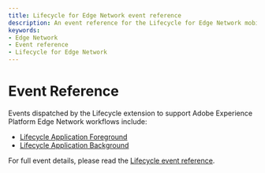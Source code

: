 ```yaml
---
title: Lifecycle for Edge Network event reference
description: An event reference for the Lifecycle for Edge Network mobile extension.
keywords:
- Edge Network
- Event reference
- Lifecycle for Edge Network
---
```


# Event Reference

Events dispatched by the Lifecycle extension to support Adobe Experience Platform Edge Network workflows include:

* [Lifecycle Application Foreground](../../home/base/mobile-core/lifecycle/event-reference.md#lifecycle-application-foreground)
* [Lifecycle Application Background](../../home/base/mobile-core/lifecycle/event-reference.md#lifecycle-application-background)

For full event details, please read the [Lifecycle event reference](../../home/base/mobile-core/lifecycle/event-reference.md).
